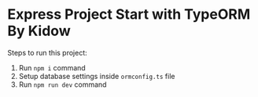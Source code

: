 # Express Project Start with TypeORM By Kidow

Steps to run this project:

1. Run `npm i` command
2. Setup database settings inside `ormconfig.ts` file
3. Run `npm run dev` command
